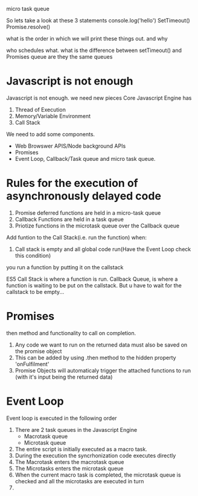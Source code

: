micro task queue

So lets take a look at these 3 statements 
console.log('hello')
SetTimeout()
Promise.resolve()

what is the order in which we will print these things out. and why

who schedules what. 
what is the difference between setTimeout() and Promises queue
are they the same queues



# Javascript is not enough
Javascript is not enough. we need new pieces 
Core Javascript Engine has
1. Thread of Execution
2. Memory/Variable Environment
3. Call Stack


We need to add some components. 
- Web Browswer APIS/Node background APIs
- Promises
- Event Loop, Callback/Task queue and micro task queue. 


# Rules for the execution of asynchronously delayed code
1. Promise deferred functions are held in a micro-task queue
2. Callback Functions are held in a task queue
3. Priotize functions in the microtask queue over the Callback queue

Add funtion to the Call Stack(i.e. run the function) when:
1. Call stack is empty and all global code run(Have the Event Loop check this condition)
 

 you run a function by putting it on the callstack 


 ES5 
 Call Stack is where a function is run.
 Callback Queue, is where a function is waiting to be put on the callstack. But u have to wait for the callstack to be empty...


# Promises
then method and functionality to call on completion.
1. Any code we want to run on the returned data must also be saved on the promise object
2. This can be added by using .then method to the hidden property 'onFulfilment'
3. Promise Objects will automaticaly trigger the attached functions to run (with it's input being the returned data)



# Event Loop
Event loop is executed in the following order
1. There are 2 task queues in the Javascript Engine
    - Macrotask queue 
    - Microtask queue
2. The entire script is initially executed as a macro task.
3. During the execution the syncrhonization code executes directly
4. The Macrotask enters the macrotask queue
5. The Microtasks  enters the microtask queue
6. When the current macro task is completed, the microtask queue is checked and all the 
microtasks are executed in turn
7. 

